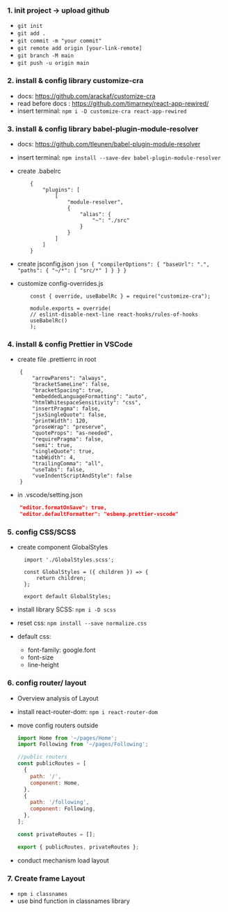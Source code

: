 ### 1. init project -> upload github

- `git init`
- `git add .`
- `git commit -m "your commit"`
- `git remote add origin [your-link-remote]`
- `git branch -M main`
- `git push -u origin main`

### 2. install & config library customize-cra

- docs: https://github.com/arackaf/customize-cra
- read before docs : https://github.com/timarney/react-app-rewired/
- insert terminal: `npm i -D customize-cra react-app-rewired `

### 3. install & config library babel-plugin-module-resolver

- docs: https://github.com/tleunen/babel-plugin-module-resolver
- insert terminal: `npm install --save-dev babel-plugin-module-resolver`
- create .babelrc

  ```babelrc
      {
          "plugins": [
              [
                  "module-resolver",
                  {
                      "alias": {
                          "~": "./src"
                      }
                  }
              ]
          ]
      }
  ```

- create jsconfig.json
  `json { "compilerOptions": { "baseUrl": ".", "paths": { "~/*": [ "src/*" ] } } } `

- customize config-overrides.js

  ```JS
      const { override, useBabelRc } = require("customize-cra");

      module.exports = override(
      // eslint-disable-next-line react-hooks/rules-of-hooks
      useBabelRc()
      );
  ```

### 4. install & config Prettier in VSCode

- create file .prettierrc in root

```
    {
        "arrowParens": "always",
        "bracketSameLine": false,
        "bracketSpacing": true,
        "embeddedLanguageFormatting": "auto",
        "htmlWhitespaceSensitivity": "css",
        "insertPragma": false,
        "jsxSingleQuote": false,
        "printWidth": 120,
        "proseWrap": "preserve",
        "quoteProps": "as-needed",
        "requirePragma": false,
        "semi": true,
        "singleQuote": true,
        "tabWidth": 4,
        "trailingComma": "all",
        "useTabs": false,
        "vueIndentScriptAndStyle": false
    }
```

- in .vscode/setting.json

```json
    "editor.formatOnSave": true,
    "editor.defaultFormatter": "esbenp.prettier-vscode"
```

### 5. config CSS/SCSS

- create component GlobalStyles

  ```JSX
    import './GlobalStyles.scss';

    const GlobalStyles = ({ children }) => {
        return children;
    };

    export default GlobalStyles;
  ```

- install library SCSS: `npm i -D scss`
- reset css: `npm install --save normalize.css`
- default css:
  - font-family: google.font
  - font-size
  - line-height

### 6. config router/ layout

- Overview analysis of Layout
- install react-router-dom: `npm i react-router-dom`
- move config routers outside

  ```js
  import Home from '~/pages/Home';
  import Following from '~/pages/Following';

  //public routers
  const publicRoutes = [
    {
      path: '/',
      component: Home,
    },
    {
      path: '/following',
      component: Following,
    },
  ];

  const privateRoutes = [];

  export { publicRoutes, privateRoutes };
  ```

- conduct mechanism load layout

### 7. Create frame Layout

- `npm i classnames`
- use bind function in classnames library
